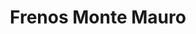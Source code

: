 ---
title: "Frenos Monte Mauro"
url: /los-teques/frenos-monte-mauro/
shop: reparación de automóviles
---